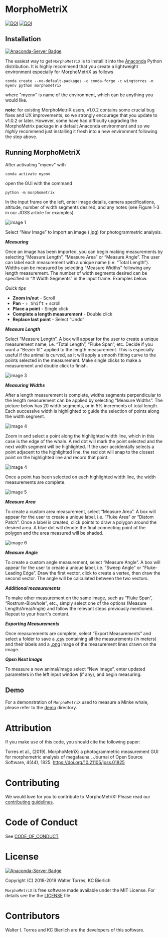 # MorphoMetriX
[![DOI](https://joss.theoj.org/papers/10.21105/joss.01825/status.svg)](https://doi.org/10.21105/joss.01825)
[![DOI](https://zenodo.org/badge/202208604.svg)](https://zenodo.org/badge/latestdoi/202208604)

## Installation 
[![Anaconda-Server Badge](https://anaconda.org/wingtorres/morphometrix/badges/version.svg)](https://anaconda.org/wingtorres/morphometrix)

The easiest way to get `MorphoMetriX` is to install it into the [Anaconda](https://www.anaconda.com/distribution/) Python distribution. It is highly recommend that you create a lightweight environment especially for MorphoMetriX as follows

    conda create --no-default-packages -c conda-forge -c wingtorres -n myenv python morphometrix

where "myenv" is name of the environment, which can be anything you would like. 

__note__: for existing MorphoMetriX users, v1.0.2 contains some crucial bug fixes and UX improvements, so we strongly encourage that you update to v1.0.2 or later. However, some have had difficulty upgrading the MorphoMetrix package in a default Anaconda environment and so we _highly_ recommend just installing it fresh into a new environment following the step above.
## Running MorphoMetriX
After activating "myenv" with

    conda activate myenv

open the GUI with the command
    
    python -m morphometrix

In the input frame on the left, enter image details, camera specifications, altitude, number of width segments desired, and any notes (see Figure 1-3 in our JOSS article for examples).

![image 1](images/Picture1.png)

 Select “New Image” to import an image (.jpg) for photogrammetric analysis.

__*Measuring*__

Once an image has been imported, you can begin making measurements by selecting “Measure Length”, “Measure Area” or “Measure Angle”. The user can label each measurement with a unique name (i.e. “Total Length”). Widths can be measured by selecting “Measure Widths” following any length measurement. The number of width segments desired can be specified in “# Width Segments” in the input frame. Examples below.

*Quick tips*


-	**Zoom in/out** - Scroll
-	**Pan** - <kbd>⇧ Shift</kbd> + scroll
-	**Place a point** - Single click
-	**Complete a length measurement** - Double click
-	**Replace last point** - Select “Undo” 

__*Measure Length*__

Select “Measure Length”. A box will appear for the user to create a unique measurement name, i.e. “Total Length”, “Fluke Span”, etc. Decide if you want a “Bezier fit" applied to the length measurement. This is especially useful if the animal is curved, as it will apply a smooth fitting curve to the points selected in the measurement. Make single clicks to make a measurement and double click to finish. 

![image 3](images/Picture2.png)

__*Measuring Widths*__ 

After a length measurement is complete, widths segments perpendicular to the length measurement can be applied by selecting “Measure Widths”. The picture below has 20 width segments, or in 5% increments of total length. Each successive width is highlighted to guide the selection of points along the width segment.

![image 4](images/Picture3.png)

Zoom in and select a point along the highlighted width line, which in this case is the edge of the whale. A red dot will mark the point selected and the next width segment will be highlighted. If the user accidentally selects a point adjacent to the highlighted line, the red dot will snap to the closest point on the highlighted line and record that point.

![image 4](images/Picture4.png)

Once a point has been selected on each highlighted width line, the width measurements are complete.

![image 5](images/Picture5.png)

__*Measure Area*__ 

To create a custom area measurement, select “Measure Area”. A box will appear for the user to create a unique label, i.e. “Fluke Area” or “Diatom Patch”. Once a label is created, click points to draw a polygon around the desired area. A blue dot will denote the final connecting point of the polygon and the area measured will be shaded. 

![image 6](images/Picture6.png)

__*Measure Angle*__ 

To create a custom angle measurement, select “Measure Angle”. A box will appear for the user to create a unique label, i.e. “Sweep Angle” or “Fluke-Leading Edge”. Draw the first vector, click to create a vertex, then draw the second vector. The angle will be calculated between the two vectors.

__*Additional measurements*__

To make other measurement on the same image, such as “Fluke Span”, “Rostrum-Blowhole”, etc., simply select one of the options (Measure Length/Area/Angle) and follow the relevant steps previously mentioned. Repeat to your heart's content.

__*Exporting Measurements*__

Once measurements are complete, select “Export Measurements” and select a folder to save a [.csv](<https://github.com/wingtorres/morphometrix/blob/master/demo/test-image.csv>) containing all the measurements (in meters) and their labels and a [.png](<https://github.com/wingtorres/morphometrix/blob/master/demo/test-image-measurements.png>) image of the measurement lines drawn on the image.

__*Open Next Image*__

To measure a new animal/image select “New Image”, enter updated parameters in the left input window (if any), and begin measuring.

## Demo

For a demonstration of ``MorphoMetriX`` used to measure a Minke whale, please refer to the [demo]( <https://github.com/wingtorres/morphometrix/blob/master/demo>) directory. 

# Attribution

If you make use of this code, you should cite the following paper:

Torres et al., (2019). MorphoMetriX: a photogrammetric measurement GUI for morphometric analysis of megafauna.. Journal of Open Source Software, 4(44), 1825. https://doi.org/10.21105/joss.01825

# Contributing 

We would love for you to contribute to MorphoMetriX! Please read our [contributing guidelines](CONTRIBUTING.md).

# Code of Conduct

See [CODE_OF_CONDUCT](CODE_OF_CONDUCT.md)

# License
[![Anaconda-Server Badge](https://anaconda.org/wingtorres/morphometrix/badges/license.svg)](https://anaconda.org/wingtorres/morphometrix)

Copyright (C) 2018-2019 Walter Torres, KC Bierlich

``MorphoMetriX`` is free software made available under the MIT License. For details see the the [LICENSE]( <https://github.com/wingtorres/morphometrix/blob/master/LICENSE>) file.

# Contributors

Walter I. Torres and KC Bierlich are the developers of this software.




